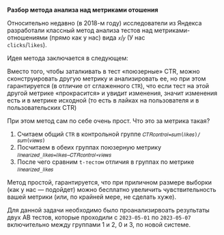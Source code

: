 **Разбор метода анализа над метриками отошения**


Относительно недавно (в 2018-м году) исследователи из Яндекса разработали классный метод анализа тестов над метриками-отношениями (прямо как у нас) вида  `𝑥`/`𝑦`  (У нас  
`clicks`/`likes`).

Идея метода заключается в следующем:

Вместо того, чтобы заталкивать в тест «поюзерные» CTR, можно сконструировать другую метрику и анализировать ее, но при этом гарантируется (в отличие от сглаженного `CTR`), 
что если тест на этой другой метрике «прокрасится» и увидит изменения, значит изменения есть и в метрике исходной 
(то есть в лайках на пользователя и в пользовательских CTR)

При этом метод сам по себе очень прост. Что это за метрика такая?

1. Считаем общий `CTR` в контрольной группе  `𝐶𝑇𝑅𝑐𝑜𝑛𝑡𝑟𝑜𝑙=𝑠𝑢𝑚(𝑙𝑖𝑘𝑒𝑠)/𝑠𝑢𝑚(𝑣𝑖𝑒𝑤𝑠)`
2. Посчитаем в обеих группах поюзерную метрику  `𝑙𝑖𝑛𝑒𝑎𝑟𝑖𝑧𝑒𝑑_𝑙𝑖𝑘𝑒𝑠=𝑙𝑖𝑘𝑒𝑠−𝐶𝑇𝑅𝑐𝑜𝑛𝑡𝑟𝑜𝑙∗𝑣𝑖𝑒𝑤𝑠`
3. После чего сравним  `t-тестом` отличия в группах по метрике `𝑙𝑖𝑛𝑒𝑎𝑟𝑖𝑧𝑒𝑑_𝑙𝑖𝑘𝑒𝑠`
   
Метод простой, гарантируется, что при приличном размере выборки (как у нас — подойдет) можно бесплатно увеличить чувствительность 
вашей метрики (или, по крайней мере, не сделать хуже).

Для данной задачи необходимо было проанализирвоать результаты двух АВ тестов, которые проходили с `2023-05-01` по `2023-05-07` включительно 
между группами 1 и 2, 0 и 3, по новой системе.
